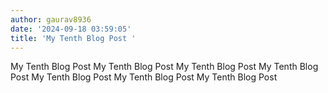 ```yaml
---
author: gaurav8936
date: '2024-09-18 03:59:05'
title: 'My Tenth Blog Post '
---
```


My Tenth Blog Post My Tenth Blog Post My Tenth Blog Post My Tenth Blog Post My Tenth Blog Post My Tenth Blog Post My Tenth Blog Post 
